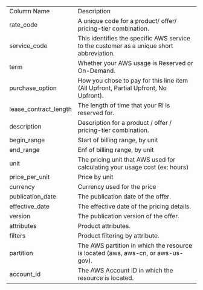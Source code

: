 <table>
	<tr><td>Column Name</td><td>Description</td></tr>
	<tr><td>rate_code</td><td>A unique code for a product/ offer/ pricing-tier combination.</td></tr>
	<tr><td>service_code</td><td>This identifies the specific AWS service to the customer as a unique short abbreviation.</td></tr>
	<tr><td>term</td><td>Whether your AWS usage is Reserved or On-Demand.</td></tr>
	<tr><td>purchase_option</td><td>How you chose to pay for this line item (All Upfront, Partial Upfront, No Upfront).</td></tr>
	<tr><td>lease_contract_length</td><td>The length of time that your RI is reserved for.</td></tr>
	<tr><td>description</td><td>Description for a product / offer / pricing-tier combination.</td></tr>
	<tr><td>begin_range</td><td>Start of billing range, by unit</td></tr>
	<tr><td>end_range</td><td>Enf of billing range, by unit</td></tr>
	<tr><td>unit</td><td>The pricing unit that AWS used for calculating your usage cost (ex: hours)</td></tr>
	<tr><td>price_per_unit</td><td>Price by unit</td></tr>
	<tr><td>currency</td><td>Currency used for the price</td></tr>
	<tr><td>publication_date</td><td>The publication date of the offer.</td></tr>
	<tr><td>effective_date</td><td>The effective date of the pricing details.</td></tr>
	<tr><td>version</td><td>The publication version of the offer.</td></tr>
	<tr><td>attributes</td><td>Product attributes.</td></tr>
	<tr><td>filters</td><td>Product filtering by attribute.</td></tr>
	<tr><td>partition</td><td>The AWS partition in which the resource is located (aws, aws-cn, or aws-us-gov).</td></tr>
	<tr><td>account_id</td><td>The AWS Account ID in which the resource is located.</td></tr>
</table>